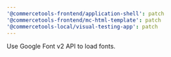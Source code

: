 ```yaml
---
'@commercetools-frontend/application-shell': patch
'@commercetools-frontend/mc-html-template': patch
'@commercetools-local/visual-testing-app': patch
---
```


Use Google Font v2 API to load fonts.
